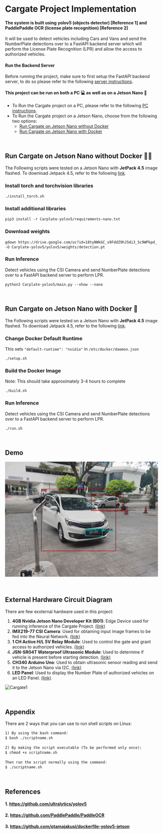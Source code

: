 # Cargate Project Implementation
#### The system is built using yolov5 (objects detector) [Reference 1] and PaddlePaddle OCR (license plate recognition) [Reference 2]

It will be used to detect vehicles including Cars and Vans and send the NumberPlate detections over to a FastAPI backend server which will perform the License Plate Recognition (LPR) and allow the access to authorized vehicles.

#### Run the Backend Server
Before running the project, make sure to first setup the FastAPI backend server, to do so please refer to the following [server instructions](Kraftboard-Fastapi/README.MD).

#### This project can be run on both a PC 💻 as well as on a Jetson Nano 📼    
- To Run the Cargate project on a PC, please refer to the following [PC instructions](Carplate-yolov5/README.md).
- To Run the Cargate project on a Jetson Nano, choose from the following two options:   
  - [Run Cargate on Jetson Nano without Docker](#run-cargate-on-jetson-nano-without-docker-)
  - [Run Cargate on Jetson Nano with Docker](#run-cargate-on-jetson-nano-with-docker-)

<br />

## Run Cargate on Jetson Nano without Docker 🐳❌
The Following scripts were tested on a Jetson Nano with **JetPack 4.5** image flashed. To download Jetpack 4.5, refer to the following [link](https://developer.nvidia.com/jetpack-sdk-45-archive).

### Install torch and torchvision libraries
```
./install_torch.sh
```

### Install additional libraries
```
pip3 install -r Carplate-yolov5/requirements-nano.txt
```

### Download weights
```
gdown https://drive.google.com/uc?id=18tyNWkGC_x9FddZ9hJ5di3_Sc9WPkpd_ -O Carplate-yolov5/yolov5/weights/detection.pt
```

### Run Inference
Detect vehicles using the CSI Camera and send NumberPlate detections over to a FastAPI backend server to perform LPR.
```
python3 Carplate-yolov5/main.py --show --nano
```

<br />

## Run Cargate on Jetson Nano with Docker 🐳
The Following scripts were tested on a Jetson Nano with **JetPack 4.5** image flashed. To download Jetpack 4.5, refer to the following [link](https://developer.nvidia.com/jetpack-sdk-45-archive).

### Change Docker Default Runtime
This sets ```"default-runtime": "nvidia"``` in ```/etc/docker/daemon.json```
```
./setup.sh
```

### Build the Docker Image 
Note: This should take approximately 3-4 hours to complete
```
./build.sh
```

### Run Inference
Detect vehicles using the CSI Camera and send NumberPlate detections over to a FastAPI backend server to perform LPR.
```
./run.sh
```

<br />

## **Demo**
![car and license plate detection](./result.jpg)

<br />

## External Hardware Circuit Diagram

There are few exxternal hardware used in this project:
1) **4GB Nvidia Jetson Nano Developer Kit (B01)**: Edge Device used for running inference of the Cargate Project. [(link)](https://my.cytron.io/p-jetson-nano-basic-kit-64gb-microsd-and-power-adapter?r=1&gclid=CjwKCAjw9uKIBhA8EiwAYPUS3BZKu662BgpNuxkQ-N37AZnbsdjGnrkmls9kMq9PYegSqjzvAXJ03hoCNrQQAvD_BwE)   
2) **IMX219-77 CSI Camera**: Used for obtaining input image frames to be fed into the Neural Network. [(link)](https://www.waveshare.com/product/ai/cameras/single-cameras/imx219-77-camera.htm)  
3) **1 CH Active H/L 5V Relay Module**: Used to control the gate and grant access to authorized vehicles. [(link)](https://my.cytron.io/p-1ch-active-h-l-5v-optocoupler-relay-module?search=single%20channel&description=1)  
4) **JSN-SR04T Waterproof Ultrasonic Module**: Used to determine if vehicle is present before starting detection. [(link)](https://my.cytron.io/p-waterproof-ultrasonic-module?r=1&gclid=CjwKCAjw9uKIBhA8EiwAYPUS3LeC40Laj_BcDWOXrLwl_AcSGEV3mtbL0mmIaJUx3kVsCiK8A4RYABoC9g4QAvD_BwE)            
5) **CH340 Arduino Uno**: Used to obtain ultrasonic sensor reading and send it to the Jetson Nano via I2C. [(link)](https://my.cytron.io/p-uno-compatible-ch340-with-usb-cable?r=1&gclid=CjwKCAjw9uKIBhA8EiwAYPUS3EGIYHRe9-xZTnu5T9eceew3vJHvf_FrQNoBL1TUkrDhJwTzinCXYhoCtxsQAvD_BwE)   
6) **LED Panel**: Used to display the Number Plate of authorized vehicles on an LED Panel. [(link)]()

![Cargate1](https://user-images.githubusercontent.com/68045710/129501124-3ac15b98-35f9-42fc-b596-9d1a4cfe9551.png)

<br />

## Appendix

There are 2 ways that you can use to run shell scripts on Linux:
```
1) By using the bash command:   
$ bash ./scriptname.sh   

2) By making the script executable (To be performed only once):        
$ chmod +x scriptname.sh   

Then run the script normally using the command:   
$ ./scriptname.sh      
```

<br />

## **References**
#### 1. https://github.com/ultralytics/yolov5
#### 2. https://github.com/PaddlePaddle/PaddleOCR 
#### 3. https://github.com/otamajakusi/dockerfile-yolov5-jetson
